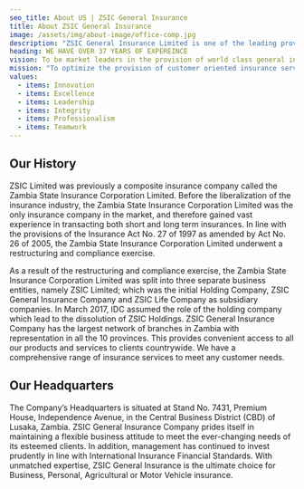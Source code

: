 ```yaml
---
seo_title: About US | ZSIC General Insurance
title: About ZSIC General Insurance
image: /assets/img/about-image/office-comp.jpg
description: "ZSIC General Insurance Limited is one of the leading providers of short-term Insurance in Zambia, with vast expertise in Business, Personal, Motor Vehicle and Agricultural insurance. ZSIC General Insurance Company which was incorporated on 23 rd April 2008 under the Companies Act, CAP 388 of the Laws of Zambia is among the key players in writing short-term insurance business in the Zambian Insurance industry. It was registered as an insurer under the Insurance Act, No. 27 of 1997 (as amended). It is a subsidiary of Industrial Development Corporation (IDC) which is wholly owned by the Government of the Republic of Zambia (GRZ)."
heading: WE HAVE OVER 37 YEARS OF EXPEREINCE
vision: To be market leaders in the provision of world class general insurance services in Zambia
mission: "To optimize the provision of customer oriented insurance services through motivated and professional staff, guided by good corporate governance principles and best practice"
values: 
  - items: Innovation
  - items: Excellence
  - items: Leadership
  - items: Integrity
  - items: Professionalism
  - items: Teamwork 
---
```



## Our History


ZSIC Limited was previously a composite insurance company called the Zambia State Insurance Corporation Limited. Before the liberalization of the insurance industry, the Zambia State Insurance Corporation Limited was the only insurance company in the market, and therefore gained vast experience in transacting both short and long term insurances. In line with the provisions of the Insurance Act No. 27 of 1997 as amended by Act No. 26 of 2005, the Zambia State Insurance Corporation Limited underwent a restructuring and compliance exercise.

As a result of the restructuring and compliance exercise, the Zambia State Insurance Corporation Limited was split into three separate business entities, namely ZSIC Limited; which was the initial Holding Company, ZSIC General Insurance Company and ZSIC Life Company as subsidiary companies. In March 2017, IDC assumed the role of the holding company which lead to the dissolution of ZSIC Holdings. ZSIC General Insurance Company has the largest network of branches in Zambia with representation in all the 10 provinces. This provides convenient access to all our products and services to clients countrywide. We have a comprehensive range of insurance services to meet any customer needs.


<div id="story"></div>

## Our Headquarters

The Company’s Headquarters is situated at Stand No. 7431, Premium House, Independence Avenue, in the Central Business District (CBD) of Lusaka, Zambia. ZSIC General Insurance Company prides itself in maintaining a flexible business attitude to meet the ever-changing needs of its esteemed clients. In addition, management has continued to invest prudently in line with International Insurance Financial Standards. With unmatched expertise, ZSIC General Insurance is the ultimate choice for Business, Personal, Agricultural or Motor Vehicle insurance.
